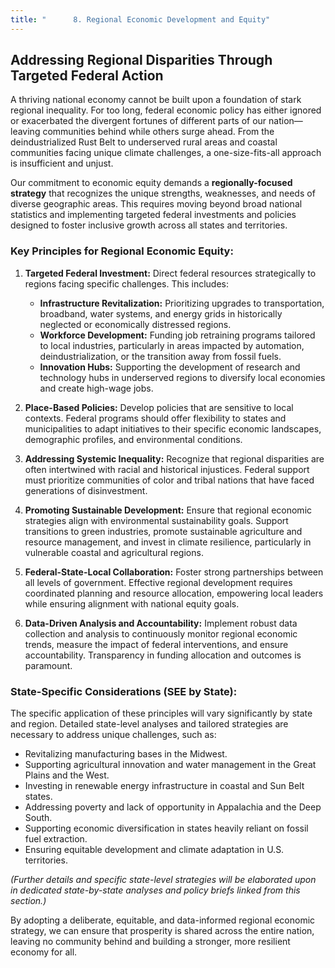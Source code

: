 ```yaml
---
title: "      8. Regional Economic Development and Equity"
---
```


## Addressing Regional Disparities Through Targeted Federal Action

A thriving national economy cannot be built upon a foundation of stark regional inequality. For too long, federal economic policy has either ignored or exacerbated the divergent fortunes of different parts of our nation—leaving communities behind while others surge ahead. From the deindustrialized Rust Belt to underserved rural areas and coastal communities facing unique climate challenges, a one-size-fits-all approach is insufficient and unjust.

Our commitment to economic equity demands a **regionally-focused strategy** that recognizes the unique strengths, weaknesses, and needs of diverse geographic areas. This requires moving beyond broad national statistics and implementing targeted federal investments and policies designed to foster inclusive growth across all states and territories.

### Key Principles for Regional Economic Equity:

1.  **Targeted Federal Investment:** Direct federal resources strategically to regions facing specific challenges. This includes:
    *   **Infrastructure Revitalization:** Prioritizing upgrades to transportation, broadband, water systems, and energy grids in historically neglected or economically distressed regions.
    *   **Workforce Development:** Funding job retraining programs tailored to local industries, particularly in areas impacted by automation, deindustrialization, or the transition away from fossil fuels.
    *   **Innovation Hubs:** Supporting the development of research and technology hubs in underserved regions to diversify local economies and create high-wage jobs.

2.  **Place-Based Policies:** Develop policies that are sensitive to local contexts. Federal programs should offer flexibility to states and municipalities to adapt initiatives to their specific economic landscapes, demographic profiles, and environmental conditions.

3.  **Addressing Systemic Inequality:** Recognize that regional disparities are often intertwined with racial and historical injustices. Federal support must prioritize communities of color and tribal nations that have faced generations of disinvestment.

4.  **Promoting Sustainable Development:** Ensure that regional economic strategies align with environmental sustainability goals. Support transitions to green industries, promote sustainable agriculture and resource management, and invest in climate resilience, particularly in vulnerable coastal and agricultural regions.

5.  **Federal-State-Local Collaboration:** Foster strong partnerships between all levels of government. Effective regional development requires coordinated planning and resource allocation, empowering local leaders while ensuring alignment with national equity goals.

6.  **Data-Driven Analysis and Accountability:** Implement robust data collection and analysis to continuously monitor regional economic trends, measure the impact of federal interventions, and ensure accountability. Transparency in funding allocation and outcomes is paramount.

### State-Specific Considerations (SEE by State):

The specific application of these principles will vary significantly by state and region. Detailed state-level analyses and tailored strategies are necessary to address unique challenges, such as:

*   Revitalizing manufacturing bases in the Midwest.
*   Supporting agricultural innovation and water management in the Great Plains and the West.
*   Investing in renewable energy infrastructure in coastal and Sun Belt states.
*   Addressing poverty and lack of opportunity in Appalachia and the Deep South.
*   Supporting economic diversification in states heavily reliant on fossil fuel extraction.
*   Ensuring equitable development and climate adaptation in U.S. territories.

*(Further details and specific state-level strategies will be elaborated upon in dedicated state-by-state analyses and policy briefs linked from this section.)*

By adopting a deliberate, equitable, and data-informed regional economic strategy, we can ensure that prosperity is shared across the entire nation, leaving no community behind and building a stronger, more resilient economy for all.
